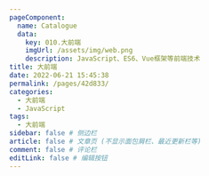 ```yaml
---
pageComponent:
  name: Catalogue
  data:
    key: 010.大前端
    imgUrl: /assets/img/web.png
    description: JavaScript、ES6、Vue框架等前端技术
title: 大前端
date: 2022-06-21 15:45:38
permalink: /pages/42d833/
categories:
  - 大前端
  - JavaScript
tags:
  - 大前端
sidebar: false # 侧边栏
article: false # 文章页 (不显示面包屑栏、最近更新栏等)
comment: false # 评论栏
editLink: false # 编辑按钮
---
```


